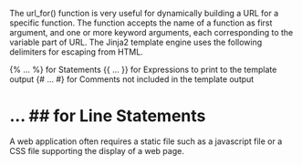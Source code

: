 The url_for() function is very useful for dynamically building a URL for a specific function. The function accepts the name of a function as first argument, and one or more keyword arguments, each corresponding to the variable part of URL.
The Jinja2 template engine uses the following delimiters for escaping from HTML.

{% ... %} for Statements
{{ ... }} for Expressions to print to the template output
{# ... #} for Comments not included in the template output
# ... ## for Line Statements

A web application often requires a static file such as a javascript file or a CSS file supporting the display of a web page.